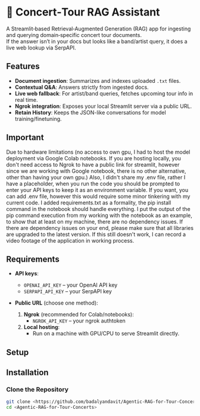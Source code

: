 # 🎤 Concert‑Tour RAG Assistant

A Streamlit‑based Retrieval‑Augmented Generation (RAG) app for ingesting and querying domain‑specific concert tour documents.  
If the answer isn’t in your docs but looks like a band/artist query, it does a live web lookup via SerpAPI.

## Features

- **Document ingestion**: Summarizes and indexes uploaded `.txt` files.  
- **Contextual Q&A**: Answers strictly from ingested docs.  
- **Live web fallback**: For artist/band queries, fetches upcoming tour info in real time.  
- **Ngrok integration**: Exposes your local Streamlit server via a public URL.
- **Retain History**: Keeps the JSON-like conversations for model training/finetuning.

## Important
Due to hardware limitations (no access to own gpu, I had to host the model deployment via Google Colab notebooks.
If you are hosting locally, you don't need access to Ngrok to have a public link for streamlit, however since we
are working with Google notebook, there is no other alternative, other than having your own gpu.)
Also, I didn't share my .env file, rather I have a placeholder, when you run the code you should be prompted
to enter your API keys to keep it as an environment variable. If you want, you can add .env file, however this would 
require some minor tinkering with my current code.
I added requirements.txt as a formality, the pip install command in the notebook should handle everything. 
I put the output of the pip command execution from my working with the notebook as an example, to show that at least
on my machine, there are no dependency issues. If there are dependency issues on your end, please make sure that all 
libraries are upgraded to the latest version. If this still doesn't work, I can record a video footage of the 
application in working process.


## Requirements
- **API keys**:
  - `OPENAI_API_KEY` – your OpenAI API key  
  - `SERPAPI_API_KEY` – your SerpAPI key

- **Public URL** (choose one method):
  1. **Ngrok** (recommended for Colab/notebooks):  
     - `NGROK_API_KEY` – your ngrok authtoken  
  2. **Local hosting**:  
     - Run on a machine with GPU/CPU to serve Streamlit directly.
## Setup

## Installation

### Clone the Repository

```bash
git clone <https://github.com/badalyandavit/Agentic-RAG-for-Tour-Concerts>
cd <Agentic-RAG-for-Tour-Concerts>
```
